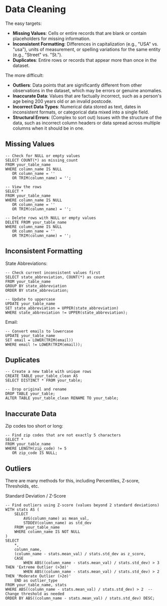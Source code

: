 # Data Cleaning

The easy targets:

- **Missing Values**: Cells or entire records that are blank or contain placeholders for missing information. 
- **Inconsistent Formatting**: Differences in capitalization (e.g., "USA" vs. "usa"), units of measurement, or spelling variations for the same entity (e.g., "Street" vs. "St."). 
- **Duplicates**: Entire rows or records that appear more than once in the dataset. 

The more difficult:

- **Outliers**: Data points that are significantly different from other observations in the dataset, which may be errors or genuine anomalies. 
- **Inaccurate Data**: Values that are factually incorrect, such as a person's age being 200 years old or an invalid postcode. 
- **Incorrect Data Types**: Numerical data stored as text, dates in inconsistent formats, or categorical data mixed into a single field. 
- **Structural Errors**: (Complex to sort out) Issues with the structure of the data, such as incorrect column headers or data spread across multiple columns when it should be in one. 

## Missing Values

```
-- Check for NULL or empty values
SELECT COUNT(*) as missing_count
FROM your_table_name 
WHERE column_name IS NULL 
   OR column_name = '' 
   OR TRIM(column_name) = '';

-- View the rows
SELECT * 
FROM your_table_name 
WHERE column_name IS NULL 
   OR column_name = '' 
   OR TRIM(column_name) = '';
```

```
-- Delete rows with NULL or empty values
DELETE FROM your_table_name 
WHERE column_name IS NULL 
   OR column_name = '' 
   OR TRIM(column_name) = '';
```

## Inconsistent Formatting

State Abbreviations:

```
-- Check current inconsistent values first
SELECT state_abbreviation, COUNT(*) as count
FROM your_table_name 
GROUP BY state_abbreviation 
ORDER BY state_abbreviation;

-- Update to uppercase
UPDATE your_table_name 
SET state_abbreviation = UPPER(state_abbreviation)
WHERE state_abbreviation != UPPER(state_abbreviation);
```

Email:

```
-- Convert emails to lowercase
UPDATE your_table_name 
SET email = LOWER(TRIM(email))
WHERE email != LOWER(TRIM(email));
```

## Duplicates

```
-- Create a new table with unique rows
CREATE TABLE your_table_clean AS 
SELECT DISTINCT * FROM your_table;

-- Drop original and rename
DROP TABLE your_table;
ALTER TABLE your_table_clean RENAME TO your_table;
```

## Inaccurate Data

Zip codes too short or long:

```
-- Find zip codes that are not exactly 5 characters
SELECT *
FROM your_table_name 
WHERE LENGTH(zip_code) != 5
   OR zip_code IS NULL;
```

## Outliers

There are many methods for this, including Percentiles, Z-score,
Thresholds, etc.

Standard Deviation / Z-Score

```
-- Find outliers using Z-score (values beyond 2 standard deviations)
WITH stats AS (
    SELECT 
        AVG(column_name) as mean_val,
        STDDEV(column_name) as std_dev
    FROM your_table_name
    WHERE column_name IS NOT NULL
)
SELECT 
    *,
    column_name,
    (column_name - stats.mean_val) / stats.std_dev as z_score,
    CASE 
        WHEN ABS((column_name - stats.mean_val) / stats.std_dev) > 3 THEN 'Extreme Outlier (>3σ)'
        WHEN ABS((column_name - stats.mean_val) / stats.std_dev) > 2 THEN 'Moderate Outlier (>2σ)'
    END as outlier_type
FROM your_table_name, stats
WHERE ABS((column_name - stats.mean_val) / stats.std_dev) > 2  -- Change threshold as needed
ORDER BY ABS((column_name - stats.mean_val) / stats.std_dev) DESC;
```
